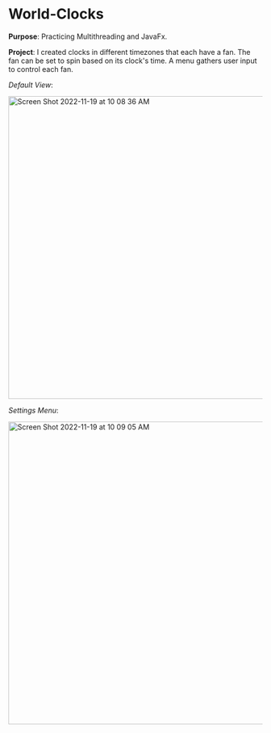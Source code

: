 # World-Clocks

**Purpose**: Practicing Multithreading and JavaFx.

**Project**: I created clocks in different timezones that each have a fan. The fan can be set to spin based on its clock's time. A menu gathers user input to control each fan.

*Default View*:

<img width="600" alt="Screen Shot 2022-11-19 at 10 08 36 AM" src="https://user-images.githubusercontent.com/31792170/202865411-171a4d1f-8531-4ed8-8bb9-9b1d21e2f822.png">


*Settings Menu*:

<img width="600" alt="Screen Shot 2022-11-19 at 10 09 05 AM" src="https://user-images.githubusercontent.com/31792170/202865418-82e0c491-140d-4af2-8207-5c88d8e748a3.png">


